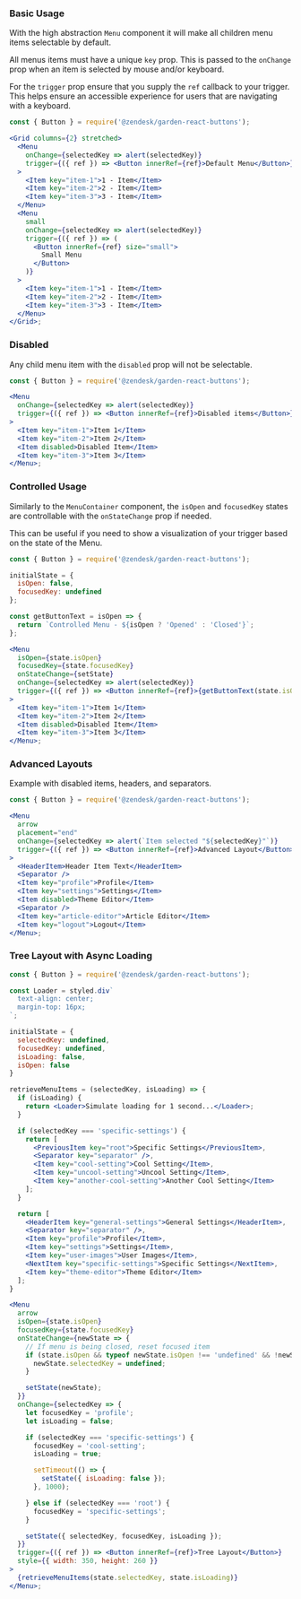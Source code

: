 ### Basic Usage

With the high abstraction `Menu` component it will make all children menu
items selectable by default.

All menus items must have a unique `key` prop. This is passed to the
`onChange` prop when an item is selected by mouse and/or keyboard.

For the `trigger` prop ensure that you supply the `ref` callback to your trigger.
This helps ensure an accessible experience for users that are navigating
with a keyboard.

```jsx
const { Button } = require('@zendesk/garden-react-buttons');

<Grid columns={2} stretched>
  <Menu
    onChange={selectedKey => alert(selectedKey)}
    trigger={({ ref }) => <Button innerRef={ref}>Default Menu</Button>}
  >
    <Item key="item-1">1 - Item</Item>
    <Item key="item-2">2 - Item</Item>
    <Item key="item-3">3 - Item</Item>
  </Menu>
  <Menu
    small
    onChange={selectedKey => alert(selectedKey)}
    trigger={({ ref }) => (
      <Button innerRef={ref} size="small">
        Small Menu
      </Button>
    )}
  >
    <Item key="item-1">1 - Item</Item>
    <Item key="item-2">2 - Item</Item>
    <Item key="item-3">3 - Item</Item>
  </Menu>
</Grid>;
```

### Disabled

Any child menu item with the `disabled` prop will not be selectable.

```jsx
const { Button } = require('@zendesk/garden-react-buttons');

<Menu
  onChange={selectedKey => alert(selectedKey)}
  trigger={({ ref }) => <Button innerRef={ref}>Disabled items</Button>}
>
  <Item key="item-1">Item 1</Item>
  <Item key="item-2">Item 2</Item>
  <Item disabled>Disabled Item</Item>
  <Item key="item-3">Item 3</Item>
</Menu>;
```

### Controlled Usage

Similarly to the `MenuContainer` component, the `isOpen` and `focusedKey` states
are controllable with the `onStateChange` prop if needed.

This can be useful if you need to show a visualization of your trigger based on the
state of the Menu.

```jsx
const { Button } = require('@zendesk/garden-react-buttons');

initialState = {
  isOpen: false,
  focusedKey: undefined
};

const getButtonText = isOpen => {
  return `Controlled Menu - ${isOpen ? 'Opened' : 'Closed'}`;
};

<Menu
  isOpen={state.isOpen}
  focusedKey={state.focusedKey}
  onStateChange={setState}
  onChange={selectedKey => alert(selectedKey)}
  trigger={({ ref }) => <Button innerRef={ref}>{getButtonText(state.isOpen)}</Button>}
>
  <Item key="item-1">Item 1</Item>
  <Item key="item-2">Item 2</Item>
  <Item disabled>Disabled Item</Item>
  <Item key="item-3">Item 3</Item>
</Menu>;
```

### Advanced Layouts

Example with disabled items, headers, and separators.

```jsx
const { Button } = require('@zendesk/garden-react-buttons');

<Menu
  arrow
  placement="end"
  onChange={selectedKey => alert(`Item selected "${selectedKey}"`)}
  trigger={({ ref }) => <Button innerRef={ref}>Advanced Layout</Button>}
>
  <HeaderItem>Header Item Text</HeaderItem>
  <Separator />
  <Item key="profile">Profile</Item>
  <Item key="settings">Settings</Item>
  <Item disabled>Theme Editor</Item>
  <Separator />
  <Item key="article-editor">Article Editor</Item>
  <Item key="logout">Logout</Item>
</Menu>;
```

### Tree Layout with Async Loading

```jsx
const { Button } = require('@zendesk/garden-react-buttons');

const Loader = styled.div`
  text-align: center;
  margin-top: 16px;
`;

initialState = {
  selectedKey: undefined,
  focusedKey: undefined,
  isLoading: false,
  isOpen: false
}

retrieveMenuItems = (selectedKey, isLoading) => {
  if (isLoading) {
    return <Loader>Simulate loading for 1 second...</Loader>;
  }

  if (selectedKey === 'specific-settings') {
    return [
      <PreviousItem key="root">Specific Settings</PreviousItem>,
      <Separator key="separator" />,
      <Item key="cool-setting">Cool Setting</Item>,
      <Item key="uncool-setting">Uncool Setting</Item>,
      <Item key="another-cool-setting">Another Cool Setting</Item>
    ];
  }

  return [
    <HeaderItem key="general-settings">General Settings</HeaderItem>,
    <Separator key="separator" />,
    <Item key="profile">Profile</Item>,
    <Item key="settings">Settings</Item>,
    <Item key="user-images">User Images</Item>,
    <NextItem key="specific-settings">Specific Settings</NextItem>,
    <Item key="theme-editor">Theme Editor</Item>
  ];
}

<Menu
  arrow
  isOpen={state.isOpen}
  focusedKey={state.focusedKey}
  onStateChange={newState => {
    // If menu is being closed, reset focused item
    if (state.isOpen && typeof newState.isOpen !== 'undefined' && !newState.isOpen) {
      newState.selectedKey = undefined;
    }

    setState(newState);
  }}
  onChange={selectedKey => {
    let focusedKey = 'profile';
    let isLoading = false;

    if (selectedKey === 'specific-settings') {
      focusedKey = 'cool-setting';
      isLoading = true;

      setTimeout(() => {
        setState({ isLoading: false });
      }, 1000);

    } else if (selectedKey === 'root') {
      focusedKey = 'specific-settings';
    }

    setState({ selectedKey, focusedKey, isLoading });
  }}
  trigger={({ ref }) => <Button innerRef={ref}>Tree Layout</Button>}
  style={{ width: 350, height: 260 }}
>
  {retrieveMenuItems(state.selectedKey, state.isLoading)}
</Menu>;
```
